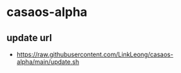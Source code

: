 # casaos-alpha


## update url


- https://raw.githubusercontent.com/LinkLeong/casaos-alpha/main/update.sh

